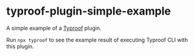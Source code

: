 # typroof-plugin-simple-example

A simple example of a [Typroof](https://github.com/Snowflyt/typroof) plugin.

Run `npx typroof` to see the example result of executing Typroof CLI with this plugin.
